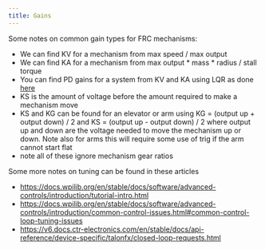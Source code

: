 ```yaml
---
title: Gains
---
```


Some notes on common gain types for FRC mechanisms:

- We can find KV for a mechanism from max speed / max output
- We can find KA for a mechanism from max output \* mass \* radius / stall torque
- You can find PD gains for a system from KV and KA using LQR as done [here](https://github.com/CurtinFRC/2025-Reefscape/blob/97b38f60e3f359b29868ac4a912493ae2ca4138e/src/main/java/org/curtinfrc/frc2025/util/FeedbackAnalysis.java)
- KS is the amount of voltage before the amount required to make a mechanism move
- KS and KG can be found for an elevator or arm using KG = (output up + output down) / 2 and KS = (output up - output down) / 2 where output up and down are the voltage needed to move the mechanism up or down. Note also for arms this will require some use of trig if the arm cannot start flat
- note all of these ignore mechanism gear ratios

Some more notes on tuning can be found in these articles

- https://docs.wpilib.org/en/stable/docs/software/advanced-controls/introduction/tutorial-intro.html
- https://docs.wpilib.org/en/stable/docs/software/advanced-controls/introduction/common-control-issues.html#common-control-loop-tuning-issues
- https://v6.docs.ctr-electronics.com/en/stable/docs/api-reference/device-specific/talonfx/closed-loop-requests.html
